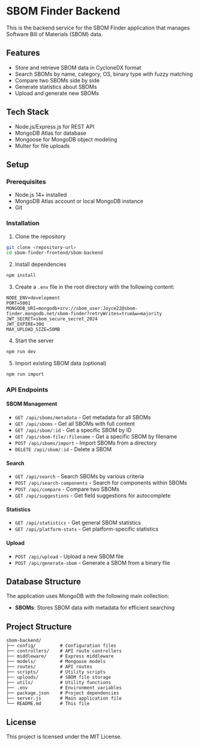 # SBOM Finder Backend

This is the backend service for the SBOM Finder application that manages Software Bill of Materials (SBOM) data.

## Features

- Store and retrieve SBOM data in CycloneDX format
- Search SBOMs by name, category, OS, binary type with fuzzy matching
- Compare two SBOMs side by side
- Generate statistics about SBOMs
- Upload and generate new SBOMs

## Tech Stack

- Node.js/Express.js for REST API
- MongoDB Atlas for database
- Mongoose for MongoDB object modeling
- Multer for file uploads

## Setup

### Prerequisites

- Node.js 14+ installed
- MongoDB Atlas account or local MongoDB instance
- Git

### Installation

1. Clone the repository
```bash
git clone <repository-url>
cd sbom-finder-frontend/sbom-backend
```

2. Install dependencies
```bash
npm install
```

3. Create a `.env` file in the root directory with the following content:
```
NODE_ENV=development
PORT=5001
MONGODB_URI=mongodb+srv://sbom_user:Joyce22@sbom-finder.mongodb.net/sbom-finder?retryWrites=true&w=majority
JWT_SECRET=sbom_secure_secret_2024
JWT_EXPIRE=30d
MAX_UPLOAD_SIZE=50MB
```

4. Start the server
```bash
npm run dev
```

5. Import existing SBOM data (optional)
```bash
npm run import
```

### API Endpoints

#### SBOM Management
- `GET /api/sboms/metadata` - Get metadata for all SBOMs
- `GET /api/sboms` - Get all SBOMs with full content
- `GET /api/sbom/:id` - Get a specific SBOM by ID
- `GET /api/sbom-file/:filename` - Get a specific SBOM by filename
- `POST /api/sboms/import` - Import SBOMs from a directory
- `DELETE /api/sbom/:id` - Delete a SBOM

#### Search
- `GET /api/search` - Search SBOMs by various criteria
- `POST /api/search-components` - Search for components within SBOMs
- `POST /api/compare` - Compare two SBOMs
- `GET /api/suggestions` - Get field suggestions for autocomplete

#### Statistics
- `GET /api/statistics` - Get general SBOM statistics
- `GET /api/platform-stats` - Get platform-specific statistics

#### Upload
- `POST /api/upload` - Upload a new SBOM file
- `POST /api/generate-sbom` - Generate a SBOM from a binary file

## Database Structure

The application uses MongoDB with the following main collection:

- **SBOMs**: Stores SBOM data with metadata for efficient searching

## Project Structure

```
sbom-backend/
├── config/         # Configuration files
├── controllers/    # API route controllers
├── middleware/     # Express middleware
├── models/         # Mongoose models
├── routes/         # API routes
├── scripts/        # Utility scripts
├── uploads/        # SBOM file storage
├── utils/          # Utility functions
├── .env            # Environment variables
├── package.json    # Project dependencies
├── server.js       # Main application file
└── README.md       # This file
```

## License

This project is licensed under the MIT License. 